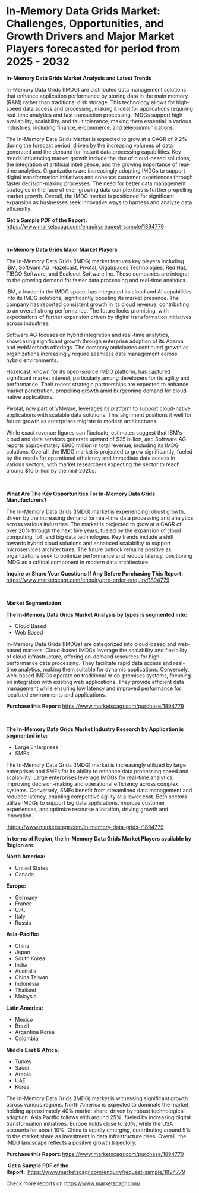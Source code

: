<p><h1>In-Memory Data Grids Market: Challenges, Opportunities, and Growth Drivers and Major Market Players forecasted for period from 2025 - 2032</h1></p><p><strong>In-Memory Data Grids Market Analysis and Latest Trends</strong></p>
<p><p>In-Memory Data Grids (IMDG) are distributed data management solutions that enhance application performance by storing data in the main memory (RAM) rather than traditional disk storage. This technology allows for high-speed data access and processing, making it ideal for applications requiring real-time analytics and fast transaction processing. IMDGs support high availability, scalability, and fault tolerance, making them essential in various industries, including finance, e-commerce, and telecommunications.</p><p>The In-Memory Data Grids Market is expected to grow at a CAGR of 9.2% during the forecast period, driven by the increasing volumes of data generated and the demand for instant data processing capabilities. Key trends influencing market growth include the rise of cloud-based solutions, the integration of artificial intelligence, and the growing importance of real-time analytics. Organizations are increasingly adopting IMDGs to support digital transformation initiatives and enhance customer experiences through faster decision-making processes. The need for better data management strategies in the face of ever-growing data complexities is further propelling market growth. Overall, the IMDG market is positioned for significant expansion as businesses seek innovative ways to harness and analyze data efficiently.</p></p>
<p><strong>Get a Sample PDF of the Report:&nbsp;</strong> <a href="https://www.marketscagr.com/enquiry/request-sample/1894779?utm_campaign=3448&utm_medium=2&utm_source=Github&utm_content=ia&utm_term=28032025&utm_id=in-memory-data-grids">https://www.marketscagr.com/enquiry/request-sample/1894779</a></p>
<p>&nbsp;</p>
<p><strong>In-Memory Data Grids Major Market Players</strong></p>
<p><p>The In-Memory Data Grids (IMDG) market features key players including IBM, Software AG, Hazelcast, Pivotal, GigaSpaces Technologies, Red Hat, TIBCO Software, and Scaleout Software Inc. These companies are integral to the growing demand for faster data processing and real-time analytics.</p><p>IBM, a leader in the IMDG space, has integrated its cloud and AI capabilities into its IMDG solutions, significantly boosting its market presence. The company has reported consistent growth in its cloud revenue, contributing to an overall strong performance. The future looks promising, with expectations of further expansion driven by digital transformation initiatives across industries.</p><p>Software AG focuses on hybrid integration and real-time analytics, showcasing significant growth through enterprise adoption of its Apama and webMethods offerings. The company anticipates continued growth as organizations increasingly require seamless data management across hybrid environments.</p><p>Hazelcast, known for its open-source IMDG platform, has captured significant market interest, particularly among developers for its agility and performance. Their recent strategic partnerships are expected to enhance market penetration, propelling growth amid burgeoning demand for cloud-native applications.</p><p>Pivotal, now part of VMware, leverages its platform to support cloud-native applications with scalable data solutions. This alignment positions it well for future growth as enterprises migrate to modern architectures.</p><p>While exact revenue figures can fluctuate, estimates suggest that IBM's cloud and data services generate upward of $25 billion, and Software AG reports approximately €900 million in total revenue, including its IMDG solutions. Overall, the IMDG market is projected to grow significantly, fueled by the needs for operational efficiency and immediate data access in various sectors, with market researchers expecting the sector to reach around $10 billion by the mid-2020s.</p></p>
<p>&nbsp;</p>
<p><strong>What Are The Key Opportunities For In-Memory Data Grids Manufacturers?</strong></p>
<p><p>The In-Memory Data Grids (IMDG) market is experiencing robust growth, driven by the increasing demand for real-time data processing and analytics across various industries. The market is projected to grow at a CAGR of over 20% through the next five years, fueled by the expansion of cloud computing, IoT, and big data technologies. Key trends include a shift towards hybrid cloud solutions and enhanced scalability to support microservices architectures. The future outlook remains positive as organizations seek to optimize performance and reduce latency, positioning IMDG as a critical component in modern data architecture.</p></p>
<p><strong>Inquire or Share Your Questions If Any Before Purchasing This Report:</strong> <a href="https://www.marketscagr.com/enquiry/pre-order-enquiry/1894779?utm_campaign=3448&utm_medium=2&utm_source=Github&utm_content=ia&utm_term=28032025&utm_id=in-memory-data-grids">https://www.marketscagr.com/enquiry/pre-order-enquiry/1894779</a></p>
<p>&nbsp;</p>
<p><strong>Market Segmentation</strong></p>
<p><strong>The In-Memory Data Grids Market Analysis by types is segmented into:</strong></p>
<p><ul><li>Cloud Based</li><li>Web Based</li></ul></p>
<p><p>In-Memory Data Grids (IMDGs) are categorized into cloud-based and web-based markets. Cloud-based IMDGs leverage the scalability and flexibility of cloud infrastructure, offering on-demand resources for high-performance data processing. They facilitate rapid data access and real-time analytics, making them suitable for dynamic applications. Conversely, web-based IMDGs operate on traditional or on-premises systems, focusing on integration with existing web applications. They provide efficient data management while ensuring low latency and improved performance for localized environments and applications.</p></p>
<p><strong>Purchase this Report:&nbsp;</strong><a href="https://www.marketscagr.com/purchase/1894779?utm_campaign=3448&utm_medium=2&utm_source=Github&utm_content=ia&utm_term=28032025&utm_id=in-memory-data-grids">https://www.marketscagr.com/purchase/1894779</a></p>
<p>&nbsp;</p>
<p><strong>The In-Memory Data Grids Market Industry Research by Application is segmented into:</strong></p>
<p><ul><li>Large Enterprises</li><li>SMEs</li></ul></p>
<p><p>The In-Memory Data Grids (IMDG) market is increasingly utilized by large enterprises and SMEs for its ability to enhance data processing speed and scalability. Large enterprises leverage IMDGs for real-time analytics, improving decision-making and operational efficiency across complex systems. Conversely, SMEs benefit from streamlined data management and reduced latency, enabling competitive agility at a lower cost. Both sectors utilize IMDGs to support big data applications, improve customer experiences, and optimize resource allocation, driving growth and innovation.</p></p>
<p><a href="https://www.marketscagr.com/in-memory-data-grids-r1894779?utm_campaign=3448&utm_medium=2&utm_source=Github&utm_content=ia&utm_term=28032025&utm_id=in-memory-data-grids">&nbsp;https://www.marketscagr.com/in-memory-data-grids-r1894779</a></p>
<p><strong>In terms of Region, the In-Memory Data Grids Market Players available by Region are:</strong></p>
<p>
    <p> <strong> North America: </strong>
        <ul>
            <li>United States</li>
            <li>Canada</li>
        </ul>
        </p> 
    <p> <strong> Europe: </strong>
        <ul>
            <li>Germany</li>
            <li>France</li>
            <li>U.K.</li>
            <li>Italy</li>
            <li>Russia</li>
        </ul>
        </p> 
    <p> <strong> Asia-Pacific: </strong>
        <ul>
            <li>China</li>
            <li>Japan</li>
            <li>South Korea</li>
            <li>India</li>
            <li>Australia</li>
            <li>China Taiwan</li>
            <li>Indonesia</li>
            <li>Thailand</li>
            <li>Malaysia</li>
        </ul>
        </p> 
    <p> <strong> Latin America: </strong>
        <ul>
            <li>Mexico</li>
            <li>Brazil</li>
            <li>Argentina Korea</li>
            <li>Colombia</li>
        </ul>
        </p> 
    <p> <strong> Middle East & Africa: </strong>
        <ul>
            <li>Turkey</li>
            <li>Saudi</li>
            <li>Arabia</li>
            <li>UAE</li>
            <li>Korea</li>
        </ul>
    </p>
    </p>
<p><p>The In-Memory Data Grids (IMDG) market is witnessing significant growth across various regions. North America is expected to dominate the market, holding approximately 40% market share, driven by robust technological adoption. Asia Pacific follows with around 25%, fueled by increasing digital transformation initiatives. Europe holds close to 20%, while the USA accounts for about 10%. China is rapidly emerging, contributing around 5% to the market share as investment in data infrastructure rises. Overall, the IMDG landscape reflects a positive growth trajectory.</p></p>
<p><strong>Purchase this Report: </strong><a href="https://www.marketscagr.com/purchase/1894779?utm_campaign=3448&utm_medium=2&utm_source=Github&utm_content=ia&utm_term=28032025&utm_id=in-memory-data-grids">https://www.marketscagr.com/purchase/1894779</a></p>
<p>&nbsp;<strong>Get a Sample PDF of the Report:&nbsp;&nbsp;</strong><a href="https://www.marketscagr.com/enquiry/request-sample/1894779?utm_campaign=3448&utm_medium=2&utm_source=Github&utm_content=ia&utm_term=28032025&utm_id=in-memory-data-grids">https://www.marketscagr.com/enquiry/request-sample/1894779</a></p>
<p><strong></strong></p>
<p>Check more reports on <a href="https://www.marketscagr.com/?utm_campaign=3448&utm_medium=2&utm_source=Github&utm_content=ia&utm_term=28032025&utm_id=in-memory-data-grids">https://www.marketscagr.com/</a></p>